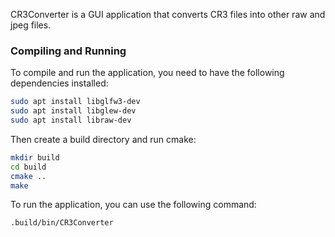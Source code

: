 CR3Converter is a GUI application that converts CR3 files into other raw and jpeg files.

### Compiling and Running

To compile and run the application, you need to have the following dependencies installed:
```bash
sudo apt install libglfw3-dev
sudo apt install libglew-dev
sudo apt install libraw-dev
```

Then create a build directory and run cmake:
```bash
mkdir build
cd build
cmake ..
make
```

To run the application, you can use the following command:
```bash
.build/bin/CR3Converter
```